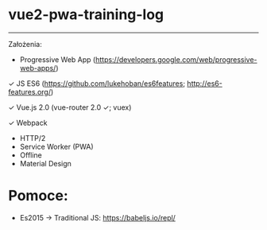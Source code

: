 # vue2-pwa-training-log
---
Założenia:
* Progressive Web App (https://developers.google.com/web/progressive-web-apps/)

✓ JS ES6 (https://github.com/lukehoban/es6features; http://es6-features.org/)

✓ Vue.js 2.0 (vue-router 2.0 ✓; vuex)

✓ Webpack

* HTTP/2
* Service Worker (PWA)
* Offline
* Material Design

# Pomoce:
* Es2015 -> Traditional JS: https://babeljs.io/repl/
